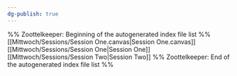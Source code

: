```yaml
---
dg-publish: true
---
```

%% Zoottelkeeper: Beginning of the autogenerated index file list  %%
 [[Mittwoch/Sessions/Session One.canvas|Session One.canvas]]
 [[Mittwoch/Sessions/Session One|Session One]]
 [[Mittwoch/Sessions/Session Two|Session Two]]
%% Zoottelkeeper: End of the autogenerated index file list  %%
